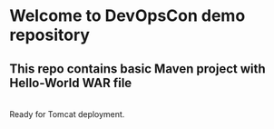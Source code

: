 # Welcome to DevOpsCon demo repository
## This repo contains basic Maven project with Hello-World WAR file 
<BR> Ready for Tomcat deployment. 

